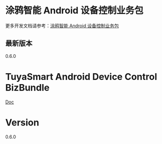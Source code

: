 # 涂鸦智能 Android 设备控制业务包

更多开发文档请参考：[涂鸦智能 Android 设备控制业务包](https://tuyainc.github.io/tuyasmart_bizbundle_android_doc/)

## 最新版本

0.6.0

# TuyaSmart Android Device Control BizBundle

[Doc](https://tuyainc.github.io/tuyasmart_bizbundle_android_doc/)

# Version

0.6.0




